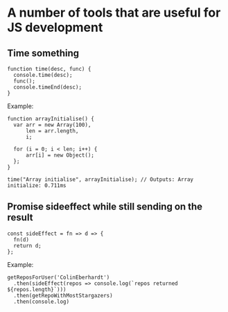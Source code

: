 # A number of tools that are useful for JS development

## Time something

```
function time(desc, func) {
  console.time(desc);
  func();
  console.timeEnd(desc);
}
```

Example:

```
function arrayInitialise() {
  var arr = new Array(100),
      len = arr.length,
      i;
  
  for (i = 0; i < len; i++) {
      arr[i] = new Object();
  };
}

time("Array initialise", arrayInitialise); // Outputs: Array initialize: 0.711ms
```

## Promise sideeffect while still sending on the result

```
const sideEffect = fn => d => {
  fn(d)
  return d;
};
```

Example:

```
getReposForUser('ColinEberhardt')
  .then(sideEffect(repos => console.log(`repos returned ${repos.length}`)))
  .then(getRepoWithMostStargazers)
  .then(console.log)
```
